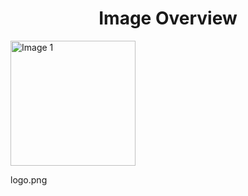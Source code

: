 <h1 style ="text-align: center;"> Image Overview </h1>
<div>
<div style="width="20%">
<img src="https://media.evkx.net/multimedia/models/automobili_pininfarina/logo_xst.png" alt="Image 1" style="width: 200px;">
<p>logo.png</p>
</div>
</div>
